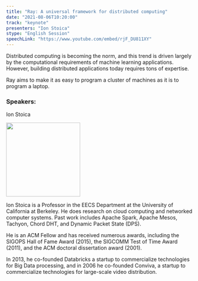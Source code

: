 ```yaml
---
title: "Ray: A universal framework for distributed computing"
date: "2021-08-06T10:20:00"
track: "keynote"
presenters: "Ion Stoica"
stype: "English Session"
speechLink: "https://www.youtube.com/embed/rjF_DU811XY"
---
```

Distributed computing is becoming the norm, and this trend is driven largely by the computational requirements of machine learning applications. However, building distributed applications today requires tons of expertise.

Ray aims to make it as easy to program a cluster of machines as it is to program a laptop.

### Speakers:
Ion Stoica

<img src="images/speaker/Ion-Stoica.png" width="200"/>

  Ion Stoica is a Professor in the EECS Department at the University of California at Berkeley. He does research on cloud computing and networked computer systems. Past work includes Apache Spark, Apache Mesos, Tachyon, Chord DHT, and Dynamic Packet State (DPS).

  He is an ACM Fellow and has received numerous awards, including the SIGOPS Hall of Fame Award (2015), the SIGCOMM Test of Time Award (2011), and the ACM doctoral dissertation award (2001).

  In 2013, he co-founded Databricks a startup to commercialize technologies for Big Data processing, and in 2006 he co-founded Conviva, a startup to commercialize technologies for large-scale video distribution.
